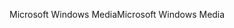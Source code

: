 <span data-ttu-id="a1679-101">Microsoft Windows Media</span><span class="sxs-lookup"><span data-stu-id="a1679-101">Microsoft Windows Media</span></span>
